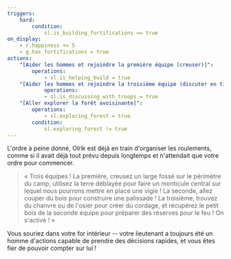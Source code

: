 ```yaml
---
triggers:
    hard:
        condition:
            sl.is_building_fortifications == true
on_display:
    - r.happiness += 5
    - g.has_fortifications = true
actions:
    "[Aider les hommes et rejoindre la première équipe (creuser)]":
        operations:
            - sl.is_helping_build = true
    "[Aider les hommes et rejoindre la troisième équipe (discuter en tissant le cordage)]":
            operations:
            - sl.is_discussing_with_troops = true
    "[Aller explorer la forêt avoisinante]":
        operations:
            - sl.exploring_forest = true
        condition:
            sl.exploring_forest != true
---
```


L'ordre à peine donné, Olrik est déjà en train d'organiser les roulements, comme si il avait déjà tout prévu depuis longtemps et n'attendait que votre ordre pour commencer.

> « Trois équipes ! La première, creusez un large fossé sur le périmètre du camp, utilisez la terre déblayée pour faire un monticule central sur lequel nous pourrons mettre en place une vigie ! La seconde, allez couper du bois pour construire une palissade ! La troisième, trouvez du chanvre ou de l'osier pour créer du cordage, et récupérez le petit bois de la seconde équipe pour préparer des réserves pour le feu ! On s'active ! »

Vous souriez dans votre for intérieur -- votre lieutenant a toujours été un homme d'actions capable de prendre des décisions rapides, et vous êtes fier de pouvoir compter sur lui !
